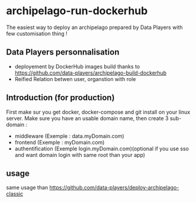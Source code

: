 # archipelago-run-dockerhub

The easiest way to deploy an archipelago prepared by Data Players with few customisation thing ! 

## Data Players personnalisation

- deployement by DockerHub images build thanks to https://github.com/data-players/archipelago-build-dockerhub
- Reified Relation betwen user, organstion with role

## Introduction (for production)

First make sur you get docker, docker-compose and git install on your linux server.
Make sure you have an usable domain name, then create 3 sub-domain :
- middleware (Exemple : data.myDomain.com)
- frontend (Exemple : myDomain.com)
- authentification (Exemple login.myDomain.com)(optional if you use sso and want domain login with same root than your app)

## usage
same usage than https://github.com/data-players/deploy-archipelago-classic
